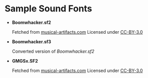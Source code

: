 # Sample Sound Fonts

- __Boomwhacker.sf2__

  Fetched from [musical-artifacts.com](https://musical-artifacts.com/artifacts/922)
  Licensed under [CC-BY-3.0](https://creativecommons.org/licenses/by/3.0/legalcode)

- __Boomwhacker.sf3__

  Converted version of _Boomwhacker.sf2_

- __GMGSx.SF2__

  Fetched from [musical-artifacts.com](https://musical-artifacts.com/artifacts/841)
  Licensed under [CC-BY-3.0](https://creativecommons.org/licenses/by/3.0/legalcode)


